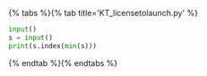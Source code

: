 {% tabs %}{% tab title='KT_licensetolaunch.py' %}

```py
input()
s = input()
print(s.index(min(s)))
```

{% endtab %}{% endtabs %}
